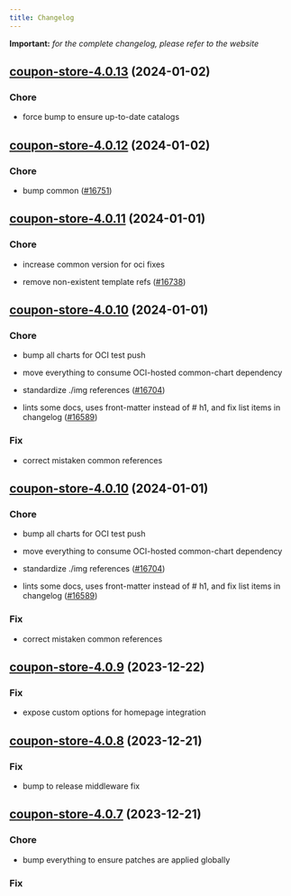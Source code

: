```yaml
---
title: Changelog
---
```


**Important:**
*for the complete changelog, please refer to the website*





## [coupon-store-4.0.13](https://github.com/truecharts/charts/compare/coupon-store-4.0.12...coupon-store-4.0.13) (2024-01-02)

### Chore



- force bump to ensure up-to-date catalogs


## [coupon-store-4.0.12](https://github.com/truecharts/charts/compare/coupon-store-4.0.11...coupon-store-4.0.12) (2024-01-02)

### Chore



- bump common ([#16751](https://github.com/truecharts/charts/issues/16751))


## [coupon-store-4.0.11](https://github.com/truecharts/charts/compare/coupon-store-4.0.10...coupon-store-4.0.11) (2024-01-01)

### Chore



- increase common version for oci fixes

- remove non-existent template refs ([#16738](https://github.com/truecharts/charts/issues/16738))


## [coupon-store-4.0.10](https://github.com/truecharts/charts/compare/coupon-store-4.0.9...coupon-store-4.0.10) (2024-01-01)

### Chore



- bump all charts for OCI test push

- move everything to consume OCI-hosted common-chart dependency

- standardize ./img references ([#16704](https://github.com/truecharts/charts/issues/16704))

- lints some docs, uses front-matter instead of # h1, and fix list items in changelog ([#16589](https://github.com/truecharts/charts/issues/16589))

### Fix



- correct mistaken common references


## [coupon-store-4.0.10](https://github.com/truecharts/charts/compare/coupon-store-4.0.9...coupon-store-4.0.10) (2024-01-01)

### Chore



- bump all charts for OCI test push

- move everything to consume OCI-hosted common-chart dependency

- standardize ./img references ([#16704](https://github.com/truecharts/charts/issues/16704))

- lints some docs, uses front-matter instead of # h1, and fix list items in changelog ([#16589](https://github.com/truecharts/charts/issues/16589))

### Fix



- correct mistaken common references
## [coupon-store-4.0.9](https://github.com/truecharts/charts/compare/coupon-store-4.0.8...coupon-store-4.0.9) (2023-12-22)

### Fix

- expose custom options for homepage integration

## [coupon-store-4.0.8](https://github.com/truecharts/charts/compare/coupon-store-4.0.7...coupon-store-4.0.8) (2023-12-21)

### Fix

- bump to release middleware fix

## [coupon-store-4.0.7](https://github.com/truecharts/charts/compare/coupon-store-4.0.6...coupon-store-4.0.7) (2023-12-21)

### Chore

- bump everything to ensure patches are applied globally

### Fix
